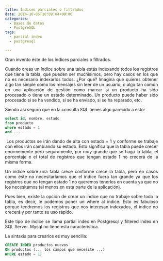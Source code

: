 ```yaml
---
title: Índices parciales o filtrados
date: 2014-10-06T10:09:04+00:00
categories:
  - Bases de datos
  - PostgreSQL
tags:
  - partial index
  - postgresql

---
```

<p style="text-align: justify">
  Gran invento éste de los índices parciales o filtrados.
</p>

<p style="text-align: justify">
  Cuando creas un índice sobre una tabla estás indexando todos los registros que tiene la tabla, que pueden ser muchísimos, pero hay casos en los que no es necesario indexarlos todos. ¿Por qué? Imagina que quieres obtener algo tan simple como los mensajes sin leer de un usuario, o algo tan común en una aplicación de gestión como marcar si un producto ha sido procesado o tiene un estado determinado. Un producto puede haber sido procesado si se ha vendido, si se ha enviado, si se ha reparado, etc.
</p>

<p style="text-align: justify">
  Siendo así seguro que en la consulta SQL tienes algo parecido a esto:
</p>

```sql
select id, nombre, estado  
from producto 
where estado = 1 
and ...
```

<p style="text-align: justify">
   Los productos se irán dando de alta con estado = 1 y conforme se trabaje con ellos irán cambiando su estado. Esto significa que la tabla puede crecer enormemente pero seguramente, por muy grande que se haga la tabla, el porcentaje o el total de registros que tengan estado 1 no crecerá de la misma forma.
</p>

<p style="text-align: justify">
  Un índice sobre una tabla crece conforme crece la tabla, pero en casos como éste no necesitaríamos que el índice fuera tan grande ya que los registros que no tengan estado 1 no queremos tenerlos en cuenta ya que no los necesitamos (al menos en esta parte de la aplicación).
</p>

<p style="text-align: justify">
  Pues bien, existe la opción de crear un índice que no trabaje sobre toda la tabla, es decir, le podemos poner un where al índice. Esto es fabuloso porque tendremos los registros que nos interesan indexados, el índice no crecerá y por tanto su uso rápido.
</p>

<p style="text-align: justify">
  Este tipo de índice se llama partial index en Postgresql y filtered index en SQL Server. Mysql no tiene esta característica.
</p>

<p style="text-align: justify">
  La sintaxis para crearlos es muy sencilla:
</p>

```sql
CREATE INDEX productos_nuevos 
ON productos (... los campos que necesite ...) 
WHERE estado = 1;
```
